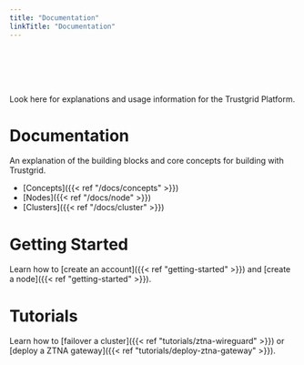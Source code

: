 ```yaml
---
title: "Documentation"
linkTitle: "Documentation"
---
```


<br/>
<br/>
<br/>
<br/>

Look here for explanations and usage information for the Trustgrid Platform.

# Documentation

An explanation of the building blocks and core concepts for building with Trustgrid.

- [Concepts]({{< ref "/docs/concepts" >}})
- [Nodes]({{< ref "/docs/node" >}})
- [Clusters]({{< ref "/docs/cluster" >}})

# Getting Started

Learn how to [create an account]({{< ref "getting-started" >}}) and [create a node]({{< ref "getting-started" >}}).

# Tutorials

Learn how to [failover a cluster]({{< ref "tutorials/ztna-wireguard" >}}) or [deploy a ZTNA gateway]({{< ref "tutorials/deploy-ztna-gateway" >}}).
